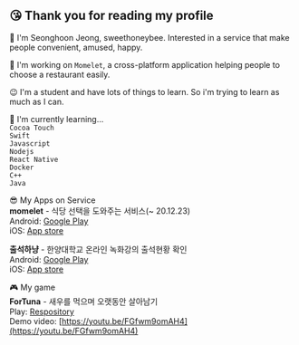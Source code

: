 ## 😘 Thank you for reading my profile

🌱 I'm Seonghoon Jeong, sweethoneybee. Interested in a service that make people convenient, amused, happy.  

🔭 I'm working on `Momelet`, a cross-platform application helping people to choose a restaurant easily.  

😉 I'm a student and have lots of things to learn. So i'm trying to learn as much as I can.  

🥳 I'm currently learning...  
`Cocoa Touch`  
`Swift`  
`Javascript`  
`Nodejs`   
`React Native`  
`Docker`  
`C++`  
`Java`  

😎 My Apps on Service  
**momelet** - 식당 선택을 도와주는 서비스(~ 20.12.23)    
Android: [Google Play](https://play.google.com/store/apps/details?id=com.recoder.momelet)  
iOS: [App store](https://apps.apple.com/kr/app/momelet/id1534528860)  

**출석하냥** - 한양대학교 온라인 녹화강의 출석현황 확인    
Android: [Google Play](https://play.google.com/store/apps/details?id=com.sweethoneybee.ChulseokHanyang)  
iOS: [App store](https://apps.apple.com/us/app/%EC%B6%9C%EC%84%9D%ED%95%98%EB%83%A5/id1540962786#?platform=iphone)

🎮 My game  
**ForTuna** - 새우를 먹으며 오랫동안 살아남기    
Play: [Respository](https://github.com/sweethoneybee/gameprogramming_capston)   
Demo video: [https://youtu.be/FGfwm9omAH4](https://youtu.be/FGfwm9omAH4)  
<!--
**sweethoneybee/sweethoneybee** is a ✨ _special_ ✨ repository because its `README.md` (this file) appears on your GitHub profile.

Here are some ideas to get you started:

- 🔭 I’m currently working on ...
- 🌱 I’m currently learning ...
- 👯 I’m looking to collaborate on ...
- 🤔 I’m looking for help with ...
- 💬 Ask me about ...
- 📫 How to reach me: ...
- 😄 Pronouns: ...
- ⚡ Fun fact: ...
-->
